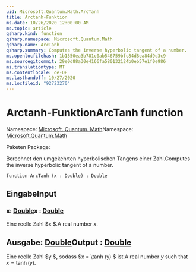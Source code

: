 ```yaml
---
uid: Microsoft.Quantum.Math.ArcTanh
title: Arctanh-Funktion
ms.date: 10/26/2020 12:00:00 AM
ms.topic: article
qsharp.kind: function
qsharp.namespace: Microsoft.Quantum.Math
qsharp.name: ArcTanh
qsharp.summary: Computes the inverse hyperbolic tangent of a number.
ms.openlocfilehash: 1b1550ea3b781c0ab546759bfc84d8ea84d9d3c9
ms.sourcegitcommit: 29e0d88a30e4166fa580132124b0eb57e1f0e986
ms.translationtype: MT
ms.contentlocale: de-DE
ms.lasthandoff: 10/27/2020
ms.locfileid: "92723270"
---
```

# <a name="arctanh-function"></a><span data-ttu-id="647f1-102">Arctanh-Funktion</span><span class="sxs-lookup"><span data-stu-id="647f1-102">ArcTanh function</span></span>

<span data-ttu-id="647f1-103">Namespace: [Microsoft. Quantum. Math](xref:Microsoft.Quantum.Math)</span><span class="sxs-lookup"><span data-stu-id="647f1-103">Namespace: [Microsoft.Quantum.Math](xref:Microsoft.Quantum.Math)</span></span>

<span data-ttu-id="647f1-104">Paketen [](https://nuget.org/packages/)</span><span class="sxs-lookup"><span data-stu-id="647f1-104">Package: [](https://nuget.org/packages/)</span></span>


<span data-ttu-id="647f1-105">Berechnet den umgekehrten hyperbolischen Tangens einer Zahl.</span><span class="sxs-lookup"><span data-stu-id="647f1-105">Computes the inverse hyperbolic tangent of a number.</span></span>

```qsharp
function ArcTanh (x : Double) : Double
```


## <a name="input"></a><span data-ttu-id="647f1-106">Eingabe</span><span class="sxs-lookup"><span data-stu-id="647f1-106">Input</span></span>

### <a name="x--double"></a><span data-ttu-id="647f1-107">x: [Double](xref:microsoft.quantum.lang-ref.double)</span><span class="sxs-lookup"><span data-stu-id="647f1-107">x : [Double](xref:microsoft.quantum.lang-ref.double)</span></span>

<span data-ttu-id="647f1-108">Eine reelle Zahl $x $.</span><span class="sxs-lookup"><span data-stu-id="647f1-108">A real number $x$.</span></span>



## <a name="output--double"></a><span data-ttu-id="647f1-109">Ausgabe: [Double](xref:microsoft.quantum.lang-ref.double)</span><span class="sxs-lookup"><span data-stu-id="647f1-109">Output : [Double](xref:microsoft.quantum.lang-ref.double)</span></span>

<span data-ttu-id="647f1-110">Eine reelle Zahl $y $, sodass $x = \tanh (y) $ ist.</span><span class="sxs-lookup"><span data-stu-id="647f1-110">A real number $y$ such that $x = \tanh(y)$.</span></span>